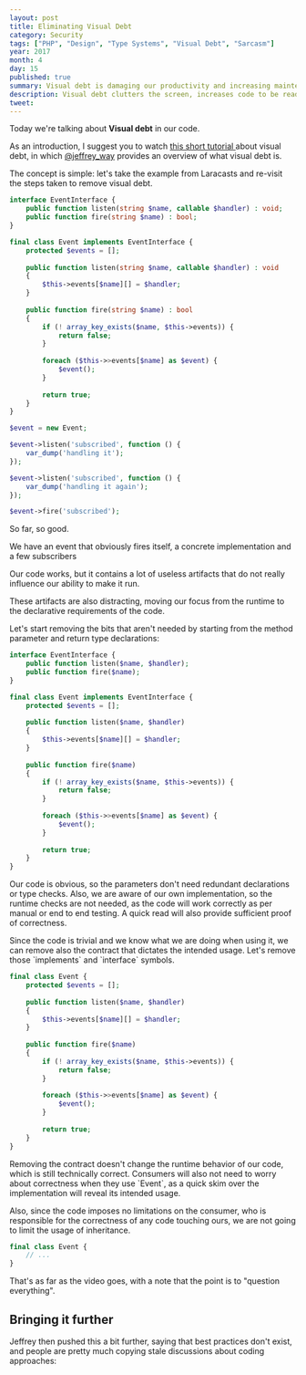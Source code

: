 ```yaml
---
layout: post
title: Eliminating Visual Debt
category: Security
tags: ["PHP", "Design", "Type Systems", "Visual Debt", "Sarcasm"]
year: 2017
month: 4
day: 15
published: true
summary: Visual debt is damaging our productivity and increasing maintenance load every day - let's delete it
description: Visual debt clutters the screen, increases code to be read and understood, makes us less productive and makes us focus on things that don't matter
tweet: 
---
```


<p>
    Today we're talking about <strong>Visual debt</strong> in our code.
</p>

<p>
    As an introduction, I suggest you to watch
    <a href="https://laracasts.com/series/php-bits/episodes/1" target="_blank">
        this short tutorial
    </a>
    about visual debt, in which
    <a href="https://twitter.com/jeffrey_way" target="_blank">@jeffrey_way</a>
    provides an overview of what visual debt is.
</p>

<p>
    The concept is simple: let's take the example from Laracasts and re-visit
    the steps taken to remove visual debt.
</p>


~~~php
interface EventInterface {
    public function listen(string $name, callable $handler) : void;
    public function fire(string $name) : bool;
}

final class Event implements EventInterface {
    protected $events = [];
    
    public function listen(string $name, callable $handler) : void
    {
        $this->events[$name][] = $handler;
    }
    
    public function fire(string $name) : bool
    {
        if (! array_key_exists($name, $this->events)) {
            return false;
        }
        
        foreach ($this->>events[$name] as $event) {
            $event();
        }
        
        return true;
    }
}

$event = new Event;

$event->listen('subscribed', function () {
    var_dump('handling it');
});

$event->listen('subscribed', function () {
    var_dump('handling it again');
});

$event->fire('subscribed');
~~~

<p>
    So far, so good.
</p>

<p>
    We have an event that obviously fires itself, a concrete
    implementation and a few subscribers
</p>

<p>
    Our code works, but it contains a lot of useless artifacts
    that do not really influence our ability to make it run.
</p>

<p>
    These artifacts are also distracting, moving our focus from
    the runtime to the declarative requirements of the code.
</p>

<p>
    Let's start removing the bits that aren't needed by starting
    from the method parameter and return type declarations:
</p>

~~~php
interface EventInterface {
    public function listen($name, $handler);
    public function fire($name);
}

final class Event implements EventInterface {
    protected $events = [];
    
    public function listen($name, $handler)
    {
        $this->events[$name][] = $handler;
    }
    
    public function fire($name)
    {
        if (! array_key_exists($name, $this->events)) {
            return false;
        }
        
        foreach ($this->>events[$name] as $event) {
            $event();
        }
        
        return true;
    }
}
~~~

<p>
    Our code is obvious, so the parameters don't need
    redundant declarations or type checks. Also, we are
    aware of our own implementation, so the runtime checks
    are not needed, as the code will work correctly as per
    manual or end to end testing. A quick read will also
    provide sufficient proof of correctness.
</p>

<p>
    Since the code is trivial and we know what we are doing
    when using it, we can remove also the contract that
    dictates the intended usage. Let's remove those
    `implements` and `interface` symbols.
</p>

~~~php
final class Event {
    protected $events = [];
    
    public function listen($name, $handler)
    {
        $this->events[$name][] = $handler;
    }
    
    public function fire($name)
    {
        if (! array_key_exists($name, $this->events)) {
            return false;
        }
        
        foreach ($this->>events[$name] as $event) {
            $event();
        }
        
        return true;
    }
}
~~~

<p>
    Removing the contract doesn't change the runtime
    behavior of our code, which is still technically
    correct. Consumers will also not need to worry
    about correctness when they use `Event`, as a
    quick skim over the implementation will reveal
    its intended usage.
</p>

<p>
    Also, since the code imposes no limitations on the
    consumer, who is responsible for the correctness
    of any code touching ours, we are not going to limit
    the usage of inheritance.
</p>

~~~php
final class Event {
    // ... 
}
~~~

<p>
    That's as far as the video goes, with a note that
    the point is to "question everything".
</p>

<h2>Bringing it further</h2>

<p>
    Jeffrey then pushed this a bit further, saying that
    best practices don't exist, and people are pretty
    much copying stale discussions about coding approaches:
</p>

<div data-tweet-id="808545609468801024" class="twitter-tweet"></div>
